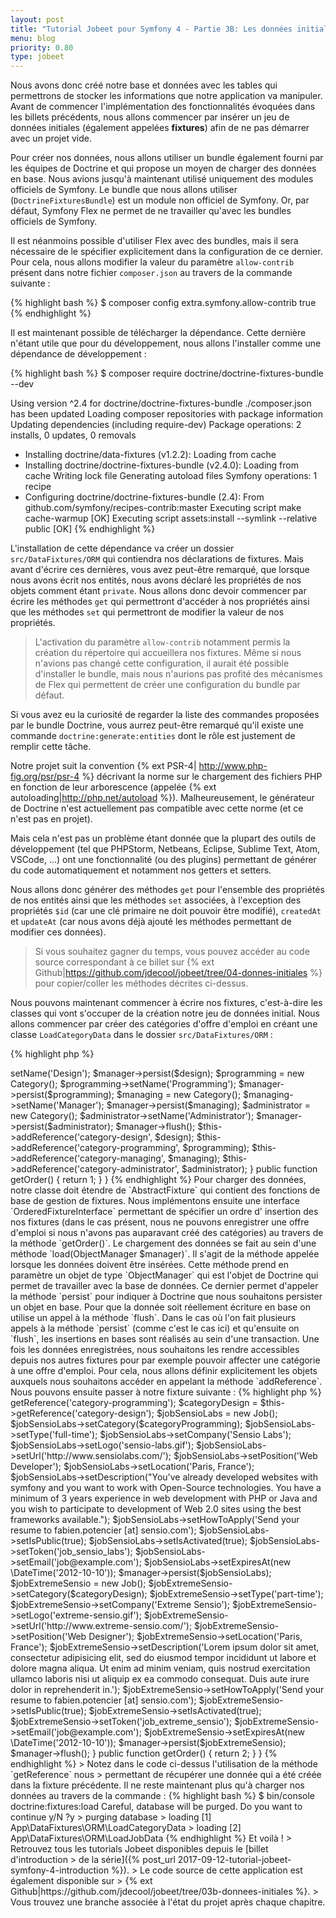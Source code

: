```yaml
---
layout: post
title: "Tutorial Jobeet pour Symfony 4 - Partie 3B: Les données initiales"
menu: blog
priority: 0.80
type: jobeet
---
```


Nous avons donc créé notre base et données avec les tables qui permettrons de
stocker les informations que notre application va manipuler. Avant de commencer
l'implémentation des fonctionnalités évoquées dans les billets précédents, nous
allons commencer par insérer un jeu de données initiales (également appelées
**fixtures**) afin de ne pas démarrer avec un projet vide.

Pour créer nos données, nous allons utiliser un bundle également fourni par les
équipes de Doctrine et qui propose un moyen de charger des données en base. Nous
avions jusqu'à maintenant utilisé uniquement des modules officiels de Symfony.
Le bundle que nous allons utiliser (`DoctrineFixturesBundle`) est un module non
officiel de Symfony. Or, par défaut, Symfony Flex ne permet de ne travailler
qu'avec les bundles officiels de Symfony.

Il est néanmoins possible d'utiliser Flex avec des bundles, mais il sera nécessaire
de le spécifier explicitement dans la configuration de ce dernier. Pour cela, nous
allons modifier la valeur du paramètre `allow-contrib` présent dans notre fichier
`composer.json` au travers de la commande suivante :

{% highlight bash %}
$ composer config extra.symfony.allow-contrib true
{% endhighlight %}

Il est maintenant possible de télécharger la dépendance. Cette dernière n'étant
utile que pour du développement, nous allons l'installer comme une dépendance
de développement :

{% highlight bash %}
$ composer require doctrine/doctrine-fixtures-bundle --dev

Using version ^2.4 for doctrine/doctrine-fixtures-bundle
./composer.json has been updated
Loading composer repositories with package information
Updating dependencies (including require-dev)
Package operations: 2 installs, 0 updates, 0 removals
  - Installing doctrine/data-fixtures (v1.2.2): Loading from cache
  - Installing doctrine/doctrine-fixtures-bundle (v2.4.0): Loading from cache
Writing lock file
Generating autoload files
Symfony operations: 1 recipe
  - Configuring doctrine/doctrine-fixtures-bundle (2.4): From github.com/symfony/recipes-contrib:master
Executing script make cache-warmup [OK]
Executing script assets:install --symlink --relative public [OK]
{% endhighlight %}

L'installation de cette dépendance va créer un dossier `src/DataFixtures/ORM` qui
contiendra nos déclarations de fixtures. Mais avant d'écrire ces dernières, vous
avez peut-être remarqué, que lorsque nous avons écrit nos entités, nous avons
déclaré les propriétés de nos objets comment étant `private`. Nous allons donc
devoir commencer par écrire les méthodes `get` qui permettront d'accéder à nos
propriétés ainsi que les méthodes `set` qui permettront de modifier la valeur
de nos propriétés.

> L'activation du paramètre `allow-contrib` notamment permis la création du
> répertoire qui accueillera nos fixtures. Même si nous n'avions pas changé
> cette configuration, il aurait été possible d'installer le bundle, mais nous
> n'aurions pas profité des mécanismes de Flex qui permettent de créer une
> configuration du bundle par défaut.

Si vous avez eu la curiosité de regarder la liste des commandes proposées par le
bundle Doctrine, vous aurrez peut-être remarqué qu'il existe une commande
`doctrine:generate:entities` dont le rôle est justement de remplir cette tâche.

Notre projet suit la convention {% ext PSR-4| http://www.php-fig.org/psr/psr-4 %}
décrivant la norme sur le chargement des fichiers PHP en fonction de leur arborescence
(appelée {% ext autoloading|http://php.net/autoload %}). Malheureusement, le
générateur de Doctrine n'est actuellement pas compatible avec cette norme (et ce
n'est pas en projet).

Mais cela n'est pas un problème étant donnée que la plupart des outils de développement
(tel que PHPStorm, Netbeans, Eclipse, Sublime Text, Atom, VSCode, ...) ont une
fonctionnalité (ou des plugins) permettant de générer du code automatiquement et
notamment nos getters et setters.

Nous allons donc générer des méthodes `get` pour l'ensemble des propriétés de
nos entités ainsi que les méthodes `set` associées, à l'exception des propriétés
`$id` (car une clé primaire ne doit pouvoir être modifié), `createdAt` et
`updateAt` (car nous avons déjà ajouté les méthodes permettant de modifier ces
données).

> Si vous souhaitez gagner du temps, vous pouvez accéder au code source correspondant
> à ce billet sur {% ext Github|https://github.com/jdecool/jobeet/tree/04-donnes-initiales %}
> pour copier/coller les méthodes décrites ci-dessus.

Nous pouvons maintenant commencer à écrire nos fixtures, c'est-à-dire les classes
qui vont s'occuper de la création notre jeu de données initial. Nous allons
commencer par créer des catégories d'offre d'emploi en créant une classe
`LoadCategoryData` dans le dossier `src/DataFixtures/ORM` :

{% highlight php %}
<?php //src/DataFixtures/ORM/LoadCategoryData.php

namespace App\DataFixtures\ORM;

use App\Entity\Category;
use Doctrine\Common\DataFixtures\AbstractFixture;
use Doctrine\Common\DataFixtures\OrderedFixtureInterface;
use Doctrine\Common\Persistence\ObjectManager;

class LoadCategoryData extends AbstractFixture implements OrderedFixtureInterface
{
    public function load(ObjectManager $manager)
    {
        $design = new Category();
        $design->setName('Design');
        $manager->persist($design);

        $programming = new Category();
        $programming->setName('Programming');
        $manager->persist($programming);

        $managing = new Category();
        $managing->setName('Manager');
        $manager->persist($managing);

        $administrator = new Category();
        $administrator->setName('Administrator');
        $manager->persist($administrator);

        $manager->flush();

        $this->addReference('category-design', $design);
        $this->addReference('category-programming', $programming);
        $this->addReference('category-managing', $managing);
        $this->addReference('category-administrator', $administrator);
    }

    public function getOrder()
    {
        return 1;
    }
}
{% endhighlight  %}

Pour charger des données, notre classe doit étendre de `AbstractFixture` qui
contient des fonctions de base de gestion de fixtures. Nous implémentons ensuite
une interface `OrderedFixtureInterface` permettant de spécifier un ordre d'
insertion des nos fixtures (dans le cas présent, nous ne pouvons enregistrer
une offre d'emploi si nous n'avons pas auparavant créé des catégories) au travers
de la méthode `getOrder()`.

Le chargement des données se fait au sein d'une méthode `load(ObjectManager $manager)`.
Il s'agit de la méthode appelée lorsque les données doivent être insérées. Cette
méthode prend en paramètre un objet de type `ObjectManager` qui est l'objet de
Doctrine qui permet de travailler avec la base de données.

Ce dernier permet d'appeler la méthode `persist` pour indiquer à Doctrine que
nous souhaitons persister un objet en base. Pour que la donnée soit réellement
écriture en base on utilise un appel à la méthode `flush`. Dans le cas où l'on
fait plusieurs appels à la méthode `persist` (comme c'est le cas ici) et qu'ensuite
on `flush`, les insertions en bases sont réalisés au sein d'une transaction.

Une fois les données enregistrées, nous souhaitons les rendre accessibles depuis
nos autres fixtures pour par exemple pouvoir affecter une catégorie à une offre
d'emploi. Pour cela, nous allons définir explicitement les objets auxquels nous
souhaitons accéder en appelant la méthode `addReference`.

Nous pouvons ensuite passer à notre fixture suivante :

{% highlight php %}
<?php  //src/DataFixtures/ORM/LoadJobData.php

namespace App\DataFixtures\ORM;

use App\Entity\Job;
use Doctrine\Common\DataFixtures\AbstractFixture;
use Doctrine\Common\DataFixtures\OrderedFixtureInterface;
use Doctrine\Common\Persistence\ObjectManager;

class LoadJobData extends AbstractFixture implements OrderedFixtureInterface
{
    public function load(ObjectManager $manager)
    {
        $categoryProgramming = $this->getReference('category-programming');
        $categoryDesign = $this->getReference('category-design');

        $jobSensioLabs = new Job();
        $jobSensioLabs->setCategory($categoryProgramming);
        $jobSensioLabs->setType('full-time');
        $jobSensioLabs->setCompany('Sensio Labs');
        $jobSensioLabs->setLogo('sensio-labs.gif');
        $jobSensioLabs->setUrl('http://www.sensiolabs.com/');
        $jobSensioLabs->setPosition('Web Developer');
        $jobSensioLabs->setLocation('Paris, France');
        $jobSensioLabs->setDescription("You've already developed websites with symfony and you want to work with Open-Source technologies. You have a minimum of 3 years experience in web development with PHP or Java and you wish to participate to development of Web 2.0 sites using the best frameworks available.");
        $jobSensioLabs->setHowToApply('Send your resume to fabien.potencier [at] sensio.com');
        $jobSensioLabs->setIsPublic(true);
        $jobSensioLabs->setIsActivated(true);
        $jobSensioLabs->setToken('job_sensio_labs');
        $jobSensioLabs->setEmail('job@example.com');
        $jobSensioLabs->setExpiresAt(new \DateTime('2012-10-10'));
        $manager->persist($jobSensioLabs);

        $jobExtremeSensio = new Job();
        $jobExtremeSensio->setCategory($categoryDesign);
        $jobExtremeSensio->setType('part-time');
        $jobExtremeSensio->setCompany('Extreme Sensio');
        $jobExtremeSensio->setLogo('extreme-sensio.gif');
        $jobExtremeSensio->setUrl('http://www.extreme-sensio.com/');
        $jobExtremeSensio->setPosition('Web Designer');
        $jobExtremeSensio->setLocation('Paris, France');
        $jobExtremeSensio->setDescription('Lorem ipsum dolor sit amet, consectetur adipisicing elit, sed do eiusmod tempor incididunt ut labore et dolore magna aliqua. Ut enim ad minim veniam, quis nostrud exercitation ullamco laboris nisi ut aliquip ex ea commodo consequat. Duis aute irure dolor in reprehenderit in.');
        $jobExtremeSensio->setHowToApply('Send your resume to fabien.potencier [at] sensio.com');
        $jobExtremeSensio->setIsPublic(true);
        $jobExtremeSensio->setIsActivated(true);
        $jobExtremeSensio->setToken('job_extreme_sensio');
        $jobExtremeSensio->setEmail('job@example.com');
        $jobExtremeSensio->setExpiresAt(new \DateTime('2012-10-10'));
        $manager->persist($jobExtremeSensio);

        $manager->flush();
    }

    public function getOrder()
    {
        return 2;
    }
}
{% endhighlight %}

> Notez dans le code ci-dessus l'utilisation de la méthode `getReference` nous
> permettant de récupérer une donnée qui a été créée dans la fixture précédente.

Il ne reste maintenant plus qu'à charger nos données au travers de la commande :

{% highlight bash %}
$ bin/console doctrine:fixtures:load
Careful, database will be purged. Do you want to continue y/N ?y
  > purging database
  > loading [1] App\DataFixtures\ORM\LoadCategoryData
  > loading [2] App\DataFixtures\ORM\LoadJobData
{% endhighlight %}

Et voilà !

> Retrouvez tous les tutorials Jobeet disponibles depuis le [billet d'introduction
> de la série]({% post_url 2017-09-12-tutorial-jobeet-symfony-4-introduction %}).
> Le code source de cette application est également disponible sur
> {% ext Github|https://github.com/jdecool/jobeet/tree/03b-donnees-initiales %}.
> Vous trouvez une branche associée à l'état du projet après chaque chapitre.
